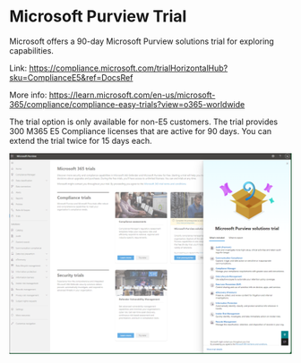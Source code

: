 # Microsoft Purview Trial
Microsoft offers a 90-day Microsoft Purview solutions trial for exploring capabilities.

Link:  https://compliance.microsoft.com/trialHorizontalHub?sku=ComplianceE5&ref=DocsRef

More info: https://learn.microsoft.com/en-us/microsoft-365/compliance/compliance-easy-trials?view=o365-worldwide

The trial option is only available for non-E5 customers. The trial provides 300 M365 E5 Compliance licenses that are active for 90 days. You can extend the trial twice for 15 days each.

![](img/2023-04-24-03-56-39.png)